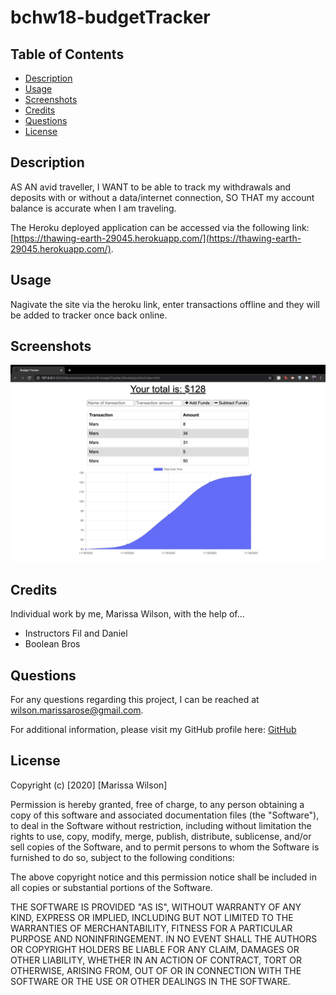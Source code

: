 # bchw18-budgetTracker

## Table of Contents

* [Description](#description)
* [Usage](#usage)
* [Screenshots](#screenshots)
* [Credits](#credits)
* [Questions](#questions)
* [License](#license)

## Description
AS AN avid traveller,
I WANT to be able to track my withdrawals and deposits with or without a data/internet connection,
SO THAT my account balance is accurate when I am traveling.

The Heroku deployed application can be accessed via the following link: [https://thawing-earth-29045.herokuapp.com/](https://thawing-earth-29045.herokuapp.com/). 

## Usage
Nagivate the site via the heroku link, enter transactions offline and they will be added to tracker once back online.

## Screenshots
![budget](images/budget.png)

## Credits
Individual work by me, Marissa Wilson, with the help of...

* Instructors Fil and Daniel
* Boolean Bros

## Questions
For any questions regarding this project, I can be reached at wilson.marissarose@gmail.com.

For additional information, please visit my GitHub profile here:
[GitHub](https://github.com/marissarrwilson)

## License
Copyright (c) [2020] [Marissa Wilson]

Permission is hereby granted, free of charge, to any person obtaining a copy of this software and associated documentation files (the "Software"), to deal in the Software without restriction, including without limitation the rights to use, copy, modify, merge, publish, distribute, sublicense, and/or sell copies of the Software, and to permit persons to whom the Software is furnished to do so, subject to the following conditions:

The above copyright notice and this permission notice shall be included in all copies or substantial portions of the Software.

THE SOFTWARE IS PROVIDED "AS IS", WITHOUT WARRANTY OF ANY KIND, EXPRESS OR IMPLIED, INCLUDING BUT NOT LIMITED TO THE WARRANTIES OF MERCHANTABILITY, FITNESS FOR A PARTICULAR PURPOSE AND NONINFRINGEMENT. IN NO EVENT SHALL THE AUTHORS OR COPYRIGHT HOLDERS BE LIABLE FOR ANY CLAIM, DAMAGES OR OTHER LIABILITY, WHETHER IN AN ACTION OF CONTRACT, TORT OR OTHERWISE, ARISING FROM, OUT OF OR IN CONNECTION WITH THE SOFTWARE OR THE USE OR OTHER DEALINGS IN THE SOFTWARE.